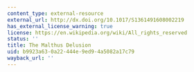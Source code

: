 ```yaml
---
content_type: external-resource
external_url: http://dx.doi.org/10.1017/S1361491608002219
has_external_license_warning: true
license: https://en.wikipedia.org/wiki/All_rights_reserved
status: ''
title: The Malthus Delusion
uid: b9923a63-0a22-444e-9ed9-4a5082a17c79
wayback_url: ''
---
```


